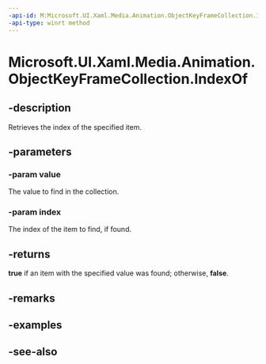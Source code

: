 ```yaml
---
-api-id: M:Microsoft.UI.Xaml.Media.Animation.ObjectKeyFrameCollection.IndexOf(Microsoft.UI.Xaml.Media.Animation.ObjectKeyFrame,System.UInt32@)
-api-type: winrt method
---
```


<!-- Method syntax
public bool IndexOf(Windows.UI.Xaml.Media.Animation.ObjectKeyFrame value, System.UInt32 index)
-->

# Microsoft.UI.Xaml.Media.Animation.ObjectKeyFrameCollection.IndexOf

## -description
Retrieves the index of the specified item.

## -parameters
### -param value
The value to find in the collection.

### -param index
The index of the item to find, if found.

## -returns
**true** if an item with the specified value was found; otherwise, **false**.

## -remarks

## -examples

## -see-also
